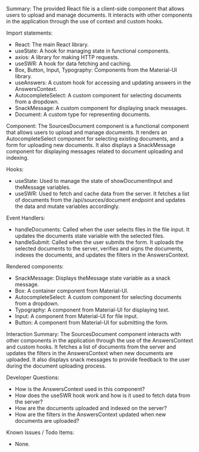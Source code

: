 Summary:
The provided React file is a client-side component that allows users to upload and manage documents. It interacts with other components in the application through the use of context and custom hooks.

Import statements:
- React: The main React library.
- useState: A hook for managing state in functional components.
- axios: A library for making HTTP requests.
- useSWR: A hook for data fetching and caching.
- Box, Button, Input, Typography: Components from the Material-UI library.
- useAnswers: A custom hook for accessing and updating answers in the AnswersContext.
- AutocompleteSelect: A custom component for selecting documents from a dropdown.
- SnackMessage: A custom component for displaying snack messages.
- Document: A custom type for representing documents.

Component:
The SourcesDocument component is a functional component that allows users to upload and manage documents. It renders an AutocompleteSelect component for selecting existing documents, and a form for uploading new documents. It also displays a SnackMessage component for displaying messages related to document uploading and indexing.

Hooks:
- useState: Used to manage the state of showDocumentInput and theMessage variables.
- useSWR: Used to fetch and cache data from the server. It fetches a list of documents from the /api/sources/document endpoint and updates the data and mutate variables accordingly.

Event Handlers:
- handleDocuments: Called when the user selects files in the file input. It updates the documents state variable with the selected files.
- handleSubmit: Called when the user submits the form. It uploads the selected documents to the server, verifies and signs the documents, indexes the documents, and updates the filters in the AnswersContext.

Rendered components:
- SnackMessage: Displays theMessage state variable as a snack message.
- Box: A container component from Material-UI.
- AutocompleteSelect: A custom component for selecting documents from a dropdown.
- Typography: A component from Material-UI for displaying text.
- Input: A component from Material-UI for file input.
- Button: A component from Material-UI for submitting the form.

Interaction Summary:
The SourcesDocument component interacts with other components in the application through the use of the AnswersContext and custom hooks. It fetches a list of documents from the server and updates the filters in the AnswersContext when new documents are uploaded. It also displays snack messages to provide feedback to the user during the document uploading process.

Developer Questions:
- How is the AnswersContext used in this component?
- How does the useSWR hook work and how is it used to fetch data from the server?
- How are the documents uploaded and indexed on the server?
- How are the filters in the AnswersContext updated when new documents are uploaded?

Known Issues / Todo Items:
- None.